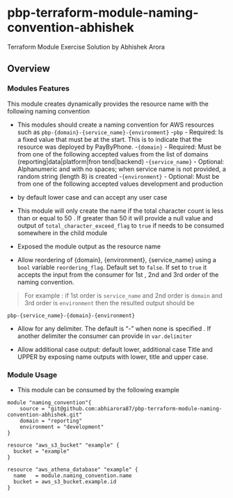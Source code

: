 # pbp-terraform-module-naming-convention-abhishek
Terraform Module Exercise Solution by Abhishek Arora

## Overview

### Modules Features
This module creates dynamically provides the resource name with the following naming convention 
- This modules should create a naming convention for AWS resources such as `pbp-{domain}-{service_name}-{environment}`
    -`pbp` - Required: Is a fixed value that must be at the start. This is to indicate that the resource was deployed by PayByPhone.
    -`{domain}` - Required: Must be from one of the following accepted values from the list of domains (reporting|data|platform|fron
tend|backend)
    -`{service_name}` - Optional: Alphanumeric and with no spaces; when service name is not provided, a random string (length 8) is
created
    -`{environment}` - Optional: Must be from one of the following accepted values development and production

- by default lower case and can accept any user case

- This module will only create the name if the total character count is less than or equal to 50 . If greater than 50 it will provide a null value and output of `total_character_exceed_flag` to `true` if needs to be consumed somewhere in the child module

- Exposed the module output as the resource name

- Allow reordering of {domain}, {environment}, {service_name} using a `bool` variable `reordering_flag`. Default set to `false`. If set to `true` it accepts the input from the consumer for 1st , 2nd and 3rd order of the naming convention.
> For example : if 1st order is `service_name` and 2nd order is `domain` and 3rd order is `environment` then the resulted output should be
```
pbp-{service_name}-{domain}-{environment}
```

- Allow for any delimiter. The default is “-” when none is specified . If another delimiter the consumer can provide in `var.delimiter`

- Allow additional case output: default lower, additional case Title and UPPER by exposing name outputs with lower, title and upper case.

### Module Usage

- This module can be consumed by the following example

```
module "naming_convention"{
    source = "git@github.com:abhiarora87/pbp-terraform-module-naming-convention-abhishek.git"
    domain = "reporting"
    environment = "development"
}

resource "aws_s3_bucket" "example" {
  bucket = "example"
}

resource "aws_athena_database" "example" {
  name   = module.naming_convention.name
  bucket = aws_s3_bucket.example.id
}

```